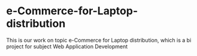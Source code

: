 # e-Commerce-for-Laptop-distribution
This is our work on topic e-Commerce for Laptop distribution, which is a bi project for subject Web Application Development
